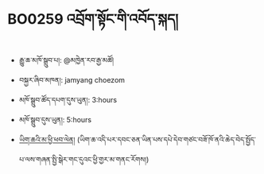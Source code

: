 # BO0259 འབྲོག་སྟོང་གི་འབོད་སྐད།
- རྒྱུ་ཆ་མཁོ་སྒྲུབ་པ།: @མཁྱེན་རབ་རྒྱ་མཚོ།
- བསྐྱར་ཞིབ་མཁན།: jamyang choezom
- མཁོ་སྒྲུབ་ཚོད་དཔག་དུས་ཡུན།: 3:hours
- མཁོ་སྒྲུབ་དུས་ཡུན།: 5:hours
- [ཡིག་ཆའི་མ་ཕྱི་ཕབ་ལེན།](https://github.com/MonlamAI/BO0259/releases/download/259/default.pdf)
(ཡིག་ཆ་འདི་པར་དབང་ཅན་ཡིན་པས་དཔེ་དེབ་གཙང་བཟོ་ཁོ་ནའི་ཆེད་བེད་སྤྱོད་པ་ལས་གཞན་སྤྱི་སྒེར་གང་དུའང་ཕྱི་གྱར་མ་གནང་རོགས།)
